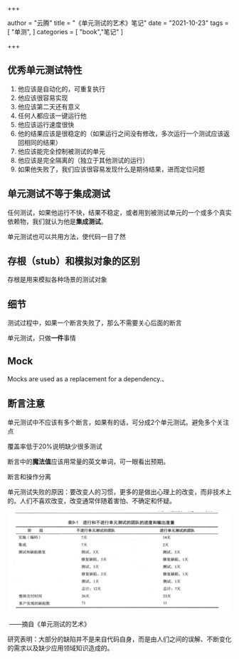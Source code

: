 +++

author = "云腾"
title = "《单元测试的艺术》笔记"
date = "2021-10-23"
tags = [
    "单测",
]
categories = [
    "book","笔记"
]

+++

## 优秀单元测试特性

1. 他应该是自动化的，可重复执行
2. 他应该很容易实现
3. 他应该第二天还有意义
4. 任何人都应该一键运行他
5. 他应该运行速度很快
6. 他的结果应该是很稳定的（如果运行之间没有修改，多次运行一个测试应该返回相同的结果）
7. 他应该能完全控制被测试的单元
8. 他应该是完全隔离的（独立于其他测试的运行）
9. 如果他失败了，我们应该很容易发现什么是期待结果，进而定位问题



## 单元测试不等于集成测试

任何测试，如果他运行不快，结果不稳定，或者用到被测试单元的一个或多个真实依赖物，我们就认为他是**集成测试**。

单元测试也可以共用方法，使代码一目了然



## 存根（stub）和模拟对象的区别

存根是用来模拟各种场景的测试对象



## 细节

测试过程中，如果一个断言失败了，那么不需要关心后面的断言

单元测试，只做**一件**事情



## Mock

Mocks are used as a replacement for a dependency.、



## 断言注意

单元测试中不应该有多个断言，如果有的话，可分成2个单元测试。避免多个关注点

覆盖率低于20%说明缺少很多测试



断言中的**魔法值**应该用常量的英文单词，可一眼看出预期。



断言和操作分离



单元测试失败的原因：要改变人的习惯，更多的是做出心理上的改变，而非技术上的。人们不喜欢改变，改变通常伴随着害怕、不确定和怀疑。



![image-20211111152032834](image-20211111152032834.png)

​					——摘自《单元测试的艺术》



研究表明：大部分的缺陷并不是来自代码自身，而是由人们之间的误解、不断变化的需求以及缺少应用领域知识造成的。



